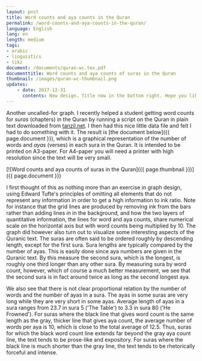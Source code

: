 ```yaml
---
layout: post
title: Word counts and aya counts in the Quran
permalink: /word-counts-and-aya-counts-in-the-quran/
language: English
lang: en
length: medium
tags:
- arabic
- linguistics
- tikz
document: /documents/quran-wc.tex.pdf
documenttitle: Word counts and aya counts of suras in the Quran
thumbnail: /images/quran-wc-thumbnail.png
updates:
    - date: 2017-12-31
      contents: New design. Title now in the bottom right. Hope you like negative space.
---
```


Another uncalled-for graph. I recently helped a student getting word counts for *suras* (chapters) in the Quran by running a script on the Quran in plain text downloaded from [tanzil.net](http://tanzil.net). I then had this nice little data file and felt I had to do something with it. The result is [the document below]({{ page.document }}), which is a graphical representation of the number of words and *ayas* (verses) in each sura in the Quran. It is intended to be printed on A3-paper. For A4-paper you will need a printer with high resolution since the text will be very small.


[![Word counts and aya counts of suras in the Quran]({{ page.thumbnail }})]({{ page.document }})

I first thought of this as nothing more than an exercise in graph design, using Edward Tufte's principles of omitting all elements that do not represent any information in order to get a high information to ink ratio. Note for instance that the grid lines are produced by removing ink from the bars rather than adding lines in in the background, and how the two layers of quantitative information, the lines for word and aya counts, share numerical scale on the horizontal axis but with word counts being multiplied by&nbsp;10. The graph did however also turn out to visualize some interesting aspects of the Quranic text. The suras are often said to be ordered roughly by descending length, except for the first sura. Sura lengths are typically compared by the number of ayas. This is easily done since aya numbers are given in the Quranic text. By this measure the second sura, which is the longest, is roughly one third longer than any other sura. By measuring sura by word count, however, which of course a much better measurement, we see that the second sura is in fact around twice as long as the second longest aya.

We also see that there is not clear proportional relation by the number of words and the number of ayas in a sura. The ayas in some suras are very long while they are very short in some ayas. Average length of ayas in a sura ranges from 23.7 in sura&nbsp;5 ('The Table') to&nbsp;3.3 in sura&nbsp;80 ('He Frowned'). For suras where the black line that gives word count is the same length as the gray, thicker line that gives aya count, the average number of words per aya is&nbsp;10, which is close to the total average of&nbsp;12.5. Thus, suras for which the black word count line extends far beyond the gray aya count line, the text tends to be prose-like and expository. For suras where the black line is much shorter than the gray line, the text tends to be rhetorically forceful and intense.
